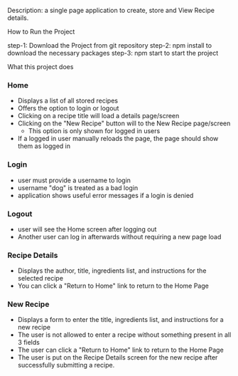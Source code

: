 Description: a single page application to create, store and View Recipe details.

How to Run the Project

step-1: Download the Project from git repository
step-2: npm install to download the necessary packages
step-3: npm start to start the project


What this project does

### Home
* Displays a list of all stored recipes
* Offers the option to login or logout
* Clicking on a recipe title will load a details page/screen
* Clicking on the "New Recipe" button will to the New Recipe page/screen
  * This option is only shown for logged in users
* If a logged in user manually reloads the page, the page should show them as logged in

### Login
* user must provide a username to login
* username "dog" is treated as a bad login
* application shows useful error messages if a login is denied

### Logout 
* user will see the Home screen after logging out
* Another user can log in afterwards without requiring a new page load

### Recipe Details
* Displays the author, title, ingredients list, and instructions for the selected recipe
* You can click a "Return to Home" link to return to the Home Page

### New Recipe
* Displays a form to enter the title, ingredients list, and instructions for a new recipe
* The user is not allowed to enter a recipe without something present in all 3 fields
* The user can click a "Return to Home" link to return to the Home Page
* The user is put on the Recipe Details screen for the new recipe after successfully submitting a recipe.


